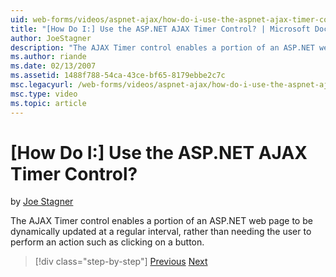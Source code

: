 ```yaml
---
uid: web-forms/videos/aspnet-ajax/how-do-i-use-the-aspnet-ajax-timer-control
title: "[How Do I:] Use the ASP.NET AJAX Timer Control? | Microsoft Docs"
author: JoeStagner
description: "The AJAX Timer control enables a portion of an ASP.NET web page to be dynamically updated at a regular interval, rather than needing the user to perform an a..."
ms.author: riande
ms.date: 02/13/2007
ms.assetid: 1488f788-54ca-43ce-bf65-8179ebbe2c7c
msc.legacyurl: /web-forms/videos/aspnet-ajax/how-do-i-use-the-aspnet-ajax-timer-control
msc.type: video
ms.topic: article
---
```

# [How Do I:] Use the ASP.NET AJAX Timer Control?

by [Joe Stagner](https://github.com/JoeStagner)

The AJAX Timer control enables a portion of an ASP.NET web page to be dynamically updated at a regular interval, rather than needing the user to perform an action such as clicking on a button.


> [!div class="step-by-step"]
> [Previous](how-do-i-use-the-aspnet-ajax-roundedcorners-extender.md)
> [Next](how-do-i-implement-the-predictive-fetch-pattern-for-ajax.md)
